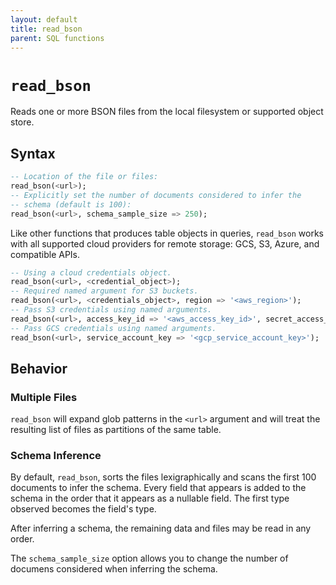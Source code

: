 ```yaml
---
layout: default
title: read_bson
parent: SQL functions
---
```


# `read_bson`

Reads one or more BSON files from the local filesystem or supported object store.

## Syntax

```sql
-- Location of the file or files:
read_bson(<url>);
-- Explicitly set the number of documents considered to infer the
-- schema (default is 100):
read_bson(<url>, schema_sample_size => 250);
```

Like other functions that produces table objects in queries,
`read_bson` works with all supported cloud providers for remote
storage: GCS, S3, Azure, and compatible APIs.

```sql
-- Using a cloud credentials object.
read_bson(<url>, <credential_object>);
-- Required named argument for S3 buckets.
read_bson(<url>, <credentials_object>, region => '<aws_region>');
-- Pass S3 credentials using named arguments.
read_bson(<url>, access_key_id => '<aws_access_key_id>', secret_access_key => '<aws_secret_access_key>', region => '<aws_region>');
-- Pass GCS credentials using named arguments.
read_bson(<url>, service_account_key => '<gcp_service_account_key>');
```

## Behavior

### Multiple Files

`read_bson` will expand glob patterns in the `<url>` argument and will
treat the resulting list of files as partitions of the same table.

### Schema Inference

By default, `read_bson`, sorts the files lexigraphically and scans the
first 100 documents to infer the schema. Every field that appears is
added to the schema in the order that it appears as a nullable
field. The first type observed becomes the field's type.

After inferring a schema, the remaining data and files may be read
in any order.

The `schema_sample_size` option allows you to change the number of
documens considered when inferring the schema.
